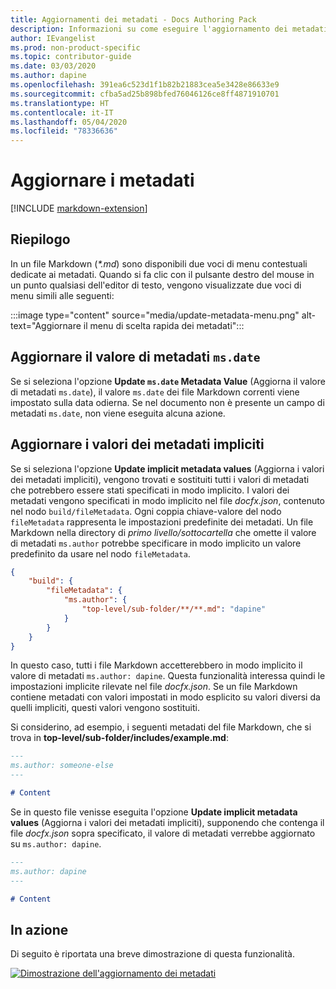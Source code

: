 ```yaml
---
title: Aggiornamenti dei metadati - Docs Authoring Pack
description: Informazioni su come eseguire l'aggiornamento dei metadati con Docs Authoring Pack, estensione di Visual Studio Code.
author: IEvangelist
ms.prod: non-product-specific
ms.topic: contributor-guide
ms.date: 03/03/2020
ms.author: dapine
ms.openlocfilehash: 391ea6c523d1f1b82b21883cea5e3428e86633e9
ms.sourcegitcommit: cfba5ad25b898bfed76046126ce8ff4871910701
ms.translationtype: HT
ms.contentlocale: it-IT
ms.lasthandoff: 05/04/2020
ms.locfileid: "78336636"
---
```

# <a name="update-metadata"></a>Aggiornare i metadati

[!INCLUDE [markdown-extension](includes/markdown-extension.md)]

## <a name="summary"></a>Riepilogo

In un file Markdown (*\*.md*) sono disponibili due voci di menu contestuali dedicate ai metadati. Quando si fa clic con il pulsante destro del mouse in un punto qualsiasi dell'editor di testo, vengono visualizzate due voci di menu simili alle seguenti:

:::image type="content" source="media/update-metadata-menu.png" alt-text="Aggiornare il menu di scelta rapida dei metadati":::

## <a name="update-msdate-metadata-value"></a>Aggiornare il valore di metadati `ms.date`

Se si seleziona l'opzione **Update `ms.date` Metadata Value** (Aggiorna il valore di metadati `ms.date`), il valore `ms.date` dei file Markdown correnti viene impostato sulla data odierna. Se nel documento non è presente un campo di metadati `ms.date`, non viene eseguita alcuna azione.

## <a name="update-implicit-metadata-values"></a>Aggiornare i valori dei metadati impliciti

Se si seleziona l'opzione **Update implicit metadata values** (Aggiorna i valori dei metadati impliciti), vengono trovati e sostituiti tutti i valori di metadati che potrebbero essere stati specificati in modo implicito. I valori dei metadati vengono specificati in modo implicito nel file *docfx.json*, contenuto nel nodo `build/fileMetadata`. Ogni coppia chiave-valore del nodo `fileMetadata` rappresenta le impostazioni predefinite dei metadati. Un file Markdown nella directory di *primo livello/sottocartella* che omette il valore di metadati `ms.author` potrebbe specificare in modo implicito un valore predefinito da usare nel nodo `fileMetadata`.

```json
{
    "build": {
        "fileMetadata": {
            "ms.author": {
                "top-level/sub-folder/**/**.md": "dapine"
            }
        }
    }
}
```

In questo caso, tutti i file Markdown accetterebbero in modo implicito il valore di metadati `ms.author: dapine`. Questa funzionalità interessa quindi le impostazioni implicite rilevate nel file *docfx.json*. Se un file Markdown contiene metadati con valori impostati in modo esplicito su valori diversi da quelli impliciti, questi valori vengono sostituiti.

Si considerino, ad esempio, i seguenti metadati del file Markdown, che si trova in **top-level/sub-folder/includes/example.md**:

```markdown
---
ms.author: someone-else
---

# Content
```

Se in questo file venisse eseguita l'opzione **Update implicit metadata values** (Aggiorna i valori dei metadati impliciti), supponendo che contenga il file *docfx.json* sopra specificato, il valore di metadati verrebbe aggiornato su `ms.author: dapine`.

```markdown
---
ms.author: dapine
---

# Content
```

## <a name="in-action"></a>In azione

Di seguito è riportata una breve dimostrazione di questa funzionalità.

[![Dimostrazione dell'aggiornamento dei metadati](media/update-metadata.gif)](media/update-metadata.gif#lightbox)
